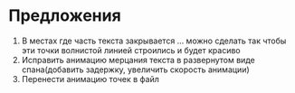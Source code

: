 # Предложения
1. В местах где часть текста закрывается … можно сделать так чтобы эти точки волнистой линией строились и будет красиво
1. Исправить анимацию мерцания текста в развернутом виде спана(добавить задержку, увеличить скорость анимации)
1. Перенести анимацию точек в файл 

